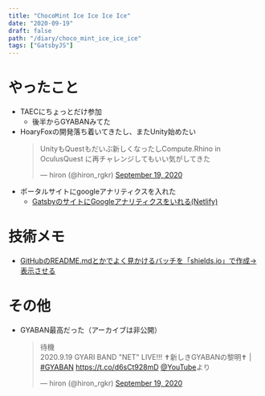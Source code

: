 ```yaml
---
title: "ChocoMint Ice Ice Ice Ice"
date: "2020-09-19"
draft: false
path: "/diary/choco_mint_ice_ice_ice"
tags: ["GatsbyJS"]
---
```


# やったこと

+ TAECにちょっとだけ参加
  + 後半からGYABANみてた
+ HoaryFoxの開発落ち着いてきたし、またUnity始めたい
  <blockquote class="twitter-tweet"><p lang="ja" dir="ltr">UnityもQuestもだいぶ新しくなったしCompute.Rhino in OculusQuest に再チャレンジしてもいい気がしてきた</p>&mdash; hiron (@hiron_rgkr) <a href="https://twitter.com/hiron_rgkr/status/1307285808785711105?ref_src=twsrc%5Etfw">September 19, 2020</a></blockquote> <script async src="https://platform.twitter.com/widgets.js" charset="utf-8"></script>
+ ポータルサイトにgoogleアナリティクスを入れた
  + [GatsbyのサイトにGoogleアナリティクスをいれる(Netlify)](https://littlebylittle.work/2020/01/gatsby-analytics/) 
 
# 技術メモ

+ [GitHubのREADME.mdとかでよく見かけるバッチを「shields.io」で作成→表示させる](https://kic-yuuki.hatenablog.com/entry/2019/06/29/173256)

# その他

+ GYABAN最高だった（アーカイブは非公開）
  <blockquote class="twitter-tweet"><p lang="ja" dir="ltr">待機<br>2020.9.19 GYARI BAND &quot;NET&quot; LIVE!!! ✝新しきGYABANの黎明✝ | <a href="https://twitter.com/hashtag/GYABAN?src=hash&amp;ref_src=twsrc%5Etfw">#GYABAN</a> <a href="https://t.co/d6sCt928mD">https://t.co/d6sCt928mD</a> <a href="https://twitter.com/YouTube?ref_src=twsrc%5Etfw">@YouTube</a>より</p>&mdash; hiron (@hiron_rgkr) <a href="https://twitter.com/hiron_rgkr/status/1307258310010130433?ref_src=twsrc%5Etfw">September 19, 2020</a></blockquote> <script async src="https://platform.twitter.com/widgets.js" charset="utf-8"></script>
